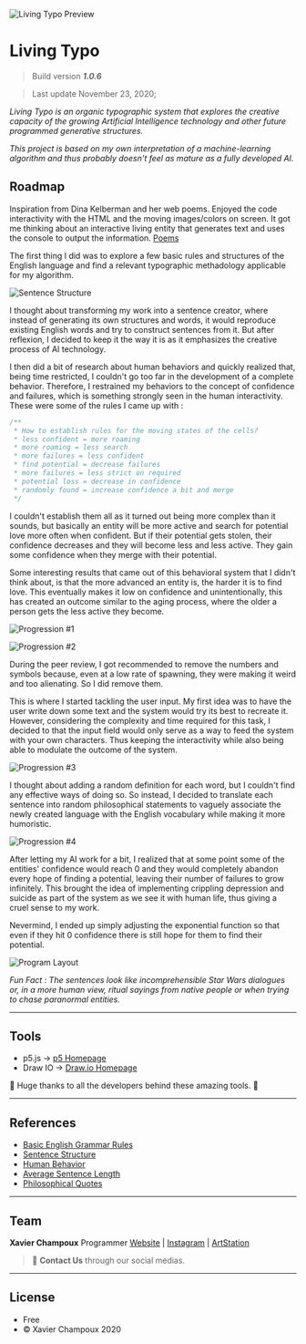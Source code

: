 ![Living Typo Preview](./assets/images/preview.PNG)

# Living Typo

> Build version **_1.0.6_**

> Last update November 23, 2020;

_Living Typo is an organic typographic system that explores the creative capacity of the growing Artificial Intelligence technology and other future programmed generative structures._

_This project is based on my own interpretation of a machine-learning algorithm and thus probably doesn't feel as mature as a fully developed AI._

## Roadmap

Inspiration from Dina Kelberman and her web poems. Enjoyed the code interactivity with the HTML and the moving images/colors on screen. It got me thinking about an interactive living entity that generates text and uses the console to output the information. [Poems](https://dinakelberman.com/#webpoems)

The first thing I did was to explore a few basic rules and structures of the English language and find a relevant typographic methadology applicable for my algorithm.

![Sentence Structure](./assets/images/sentence_structure.jpg)

I thought about transforming my work into a sentence creator, where instead of generating its own structures and words, it would reproduce existing English words and try to construct sentences from it. But after reflexion, I decided to keep it the way it is as it emphasizes the creative process of AI technology.

I then did a bit of research about human behaviors and quickly realized that, being time restricted, I couldn't go too far in the development of a complete behavior. Therefore, I restrained my behaviors to the concept of confidence and failures, which is something strongly seen in the human interactivity. These were some of the rules I came up with :

``` javascript
/**
 * How to establish rules for the moving states of the cells?
 * less confident = more roaming
 * more roaming = less search
 * more failures = less confident
 * find potential = decrease failures
 * more failures = less strict on required
 * potential loss = decrease in confidence
 * randomly found = increase confidence a bit and merge
 */
```

I couldn't establish them all as it turned out being more complex than it sounds, but basically an entity will be more active and search for potential love more often when confident. But if their potential gets stolen, their confidence decreases and they will become less and less active. They gain some confidence when they merge with their potential.

Some interesting results that came out of this behavioral system that I didn't think about, is that the more advanced an entity is, the harder it is to find love. This eventually makes it low on confidence and unintentionally, this has created an outcome similar to the aging process, where the older a person gets the less active they become.

![Progression #1](./assets/images/progress_1.PNG)

![Progression #2](./assets/images/progress_2.PNG)

During the peer review, I got recommended to remove the numbers and symbols because, even at a low rate of spawning, they were making it weird and too alienating. So I did remove them.

This is where I started tackling the user input. My first idea was to have the user write down some text and the system would try its best to recreate it. However, considering the complexity and time required for this task, I decided to that the input field would only serve as a way to feed the system with your own characters. Thus keeping the interactivity while also being able to modulate the outcome of the system.

![Progression #3](./assets/images/progress_3.PNG)

I thought about adding a random definition for each word, but I couldn't find any effective ways of doing so. So instead, I decided to translate each sentence into random philosophical statements to vaguely associate the newly created language with the English vocabulary while making it more humoristic.

![Progression #4](./assets/images/progress_4.PNG)

After letting my AI work for a bit, I realized that at some point some of the entities' confidence would reach 0 and they would completely abandon every hope of finding a potential, leaving their number of failures to grow infinitely. This brought the idea of implementing crippling depression and suicide as part of the system as we see it with human life, thus giving a cruel sense to my work.

Nevermind, I ended up simply adjusting the exponential function so that even if they hit 0 confidence there is still hope for them to find their potential.

![Program Layout](./assets/images/program_layout.PNG)

_Fun Fact : The sentences look like incomprehensible Star Wars dialogues or, in a more human view, ritual sayings from native people or when trying to chase paranormal entities._

---

## Tools

- p5.js -> [p5 Homepage](https://p5js.org/reference/#content)
- Draw IO -> [Draw.io Homepage](https://app.diagrams.net/)

:metal: Huge thanks to all the developers behind these amazing tools. :metal:

---

## References

- [Basic English Grammar Rules](https://www.englishclub.com/grammar/rules.htm)
- [Sentence Structure](https://en.wikipedia.org/wiki/Phrase_structure_rules#:~:text=Phrase%20structure%20rules%20are%20a,by%20Noam%20Chomsky%20in%201957.&text=A%20grammar%20that%20uses%20phrase,type%20of%20phrase%20structure%20grammar)
- [Human Behavior](https://en.wikipedia.org/wiki/Human_behavior)
- [Average Sentence Length](https://www.enago.com/academy/how-to-optimize-sentence-length-in-academic-writing/#:~:text=Appropriate%20Sentence%20Length&text=Try%20to%20keep%20the%20average,or%20the%20nature%20of%20writing)
- [Philosophical Quotes](https://www.philosophybasics.com/general_quotes.html)

---

## Team

**Xavier Champoux**
Programmer
[Website](https://levieuxsinge.github.io/portfolio/) |
[Instagram](https://www.instagram.com/doldmk/?hl=fr) |
[ArtStation](https://www.artstation.com/doldmnk)

> :postbox: **Contact Us** through our social medias.

---

## License

- Free
- © Xavier Champoux 2020

